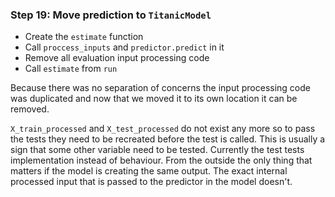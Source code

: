 ### Step 19: Move prediction to `TitanicModel`

- Create the `estimate` function
- Call `proccess_inputs` and `predictor.predict` in it
- Remove all evaluation input processing code
- Call `estimate` from `run`

Because there was no separation of concerns the input processing code was duplicated and now that we moved it to its own location it can be removed.

`X_train_processed` and `X_test_processed` do not exist any more so to pass the tests they need to be recreated before the test is called. This is usually a sign that some other variable need to be tested. Currently the test tests implementation instead of behaviour. From the outside the only thing that matters if the model is creating the same output. The exact internal processed input that is passed to the predictor in the model doesn't.
